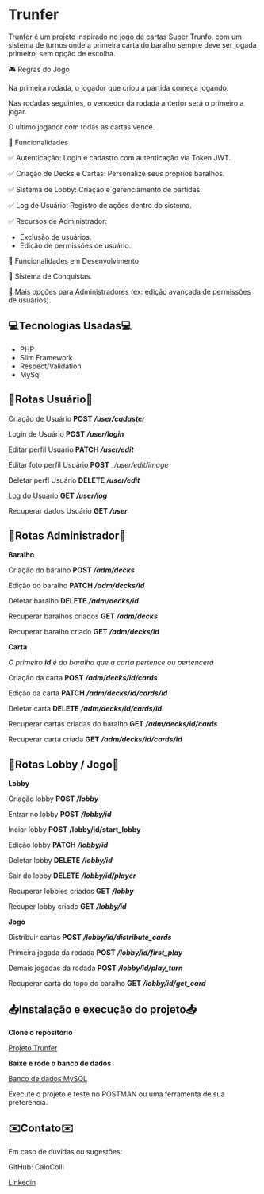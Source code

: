 
# Trunfer

Trunfer é um projeto inspirado no jogo de cartas Super Trunfo, com um sistema de turnos onde a primeira carta do baralho sempre deve ser jogada primeiro, sem opção de escolha.

🎮 Regras do Jogo

Na primeira rodada, o jogador que criou a partida começa jogando.

Nas rodadas seguintes, o vencedor da rodada anterior será o primeiro a jogar.

O ultimo jogador com todas as cartas vence.

🚀 Funcionalidades

✅ Autenticação: Login e cadastro com autenticação via Token JWT.

✅ Criação de Decks e Cartas: Personalize seus próprios baralhos.

✅ Sistema de Lobby: Criação e gerenciamento de partidas.

✅ Log de Usuário: Registro de ações dentro do sistema.

✅ Recursos de Administrador:

* Exclusão de usuários.
* Edição de permissões de usuário.

📌 Funcionalidades em Desenvolvimento

🔄 Sistema de Conquistas.

🔄 Mais opções para Administradores (ex: edição avançada de permissões de usuários).

## 💻Tecnologias Usadas💻
* PHP 
* Slim Framework
* Respect/Validation
* MySql

## 🚀Rotas Usuário🚀

Criação de Usuário **POST** **_/user/cadaster_**

Login de Usuário **POST** **_/user/login_** 

Editar perfil Usuário **PATCH** **_/user/edit_**

Editar foto perfil Usuário **POST** *_/user/edit/image*

Deletar perfl Usuário **DELETE** **_/user/edit_**

Log do Usuário **GET** **_/user/log_**

Recuperar dados Usuário **GET** **_/user_**

## 🚀Rotas Administrador🚀

**Baralho**

Criação do baralho **POST** **_/adm/decks_**

Edição do baralho **PATCH** **_/adm/decks/id_**

Deletar baralho **DELETE** **_/adm/decks/id_**

Recuperar baralhos criados **GET** **_/adm/decks_**

Recuperar baralho criado **GET** **_/adm/decks/id_**

**Carta**

_O primeiro **id** é do baralho que a carta pertence ou pertencerá_

Criação da carta **POST** **_/adm/decks/id/cards_**

Edição da carta **PATCH** **_/adm/decks/id/cards/id_**

Deletar carta **DELETE** **_/adm/decks/id/cards/id_**

Recuperar cartas criadas do baralho **GET** **_/adm/decks/id/cards_**

Recuperar carta criada **GET** **_/adm/decks/id/cards/id_**

## 🚀Rotas Lobby / Jogo🚀

**Lobby**

Criação lobby **POST** **_/lobby_**

Entrar no lobby **POST** **_/lobby/id_**

Inciar lobby **POST** **/lobby/id/start_lobby**

Edição lobby **PATCH** **_/lobby/id_**

Deletar lobby **DELETE** **_/lobby/id_**

Sair do lobby **DELETE** **_/lobby/id/player_**

Recuperar lobbies criados **GET** **_/lobby_**

Recuper lobby criado **GET** **_/lobby/id_**

**Jogo**

Distribuir cartas **POST** **_/lobby/id/distribute_cards_**

Primeira jogada da rodada **POST** **_/lobby/id/first_play_**

Demais jogadas da rodada **POST** **_/lobby/id/play_turn_**

Recuperar carta do topo do baralho **GET** **_/lobby/id/get_card_**

## 📥Instalação e execução do projeto📥

**Clone o repositório**

[Projeto Trunfer](https://github.com/CaioColli/SuperTrunfo)

**Baixe e rode o banco de dados**

[Banco de dados MySQL](https://drive.google.com/drive/folders/1L8IVHwYIZdb42WqTEN9jJuMVdAHXaz4J)

Execute o projeto e teste no POSTMAN ou uma ferramenta de sua preferência.

## ✉️Contato✉️

Em caso de duvidas ou sugestões:

GitHub: CaioColli 

[Linkedin](https://www.linkedin.com/in/caiocolli/)

